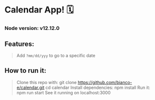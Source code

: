 # Calendar App! 🗓

### Node version: v12.12.0

## Features:

> Add `?mm/dd/yyy` to go to a specific date

## How to run it:

> Clone this repo with: git clone https://github.com/bianco-e/calendar.git
> cd calendar
> Install dependencies: npm install
> Run it: npm run start
> See it running on localhost:3000
